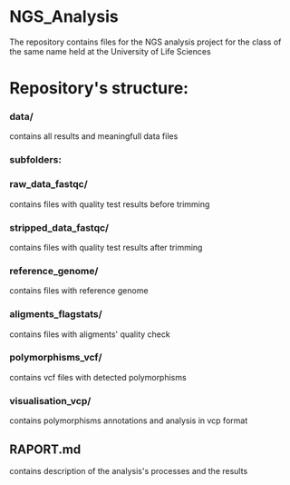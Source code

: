 # NGS_Analysis
The repository contains files for the NGS analysis project for the class of the same name held at the University of Life Sciences

# Repository's structure:

### data/ 
contains all results and meaningfull data files
  
### subfolders:

### raw_data_fastqc/
contains files with quality test results before trimming
  
### stripped_data_fastqc/
contains files with quality test results after trimming
  
### reference_genome/
contains files with reference genome 
  
### aligments_flagstats/
contains files with aligments' quality check
  
### polymorphisms_vcf/
contains vcf files with detected polymorphisms
  
### visualisation_vcp/
contains polymorphisms annotations and analysis in vcp format

## RAPORT.md
contains description of the analysis's processes and the results
